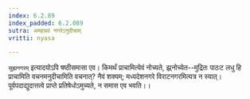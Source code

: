 ```yaml
---
index: 6.2.89
index_padded: 6.2.089
sutra: अमहन्नवं नगरेऽनुदीचाम्
vritti: nyasa

---
```

`सुह्यनगरम्` इत्यादयोऽपि षष्ठीसमासा एव। किमर्थं प्राचामित्येवं नोच्यते, झ्र्नोच्येत--मुद्रितः पाठःट लधु हि प्राचामिति वचनमनुदीचामिति वचनात्? नैवं शक्यम्; मध्यदेशनगरे विराटनगरमित्यत्र न स्यात्। पूर्वपदाद्युदात्तत्वे प्राप्ते प्रतिषेधोऽमुच्यते, न समास एव भवति।।
